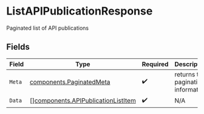 # ListAPIPublicationResponse

Paginated list of API publications


## Fields

| Field                                                                                    | Type                                                                                     | Required                                                                                 | Description                                                                              |
| ---------------------------------------------------------------------------------------- | ---------------------------------------------------------------------------------------- | ---------------------------------------------------------------------------------------- | ---------------------------------------------------------------------------------------- |
| `Meta`                                                                                   | [components.PaginatedMeta](../../models/components/paginatedmeta.md)                     | :heavy_check_mark:                                                                       | returns the pagination information                                                       |
| `Data`                                                                                   | [][components.APIPublicationListItem](../../models/components/apipublicationlistitem.md) | :heavy_check_mark:                                                                       | N/A                                                                                      |